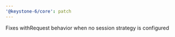 ```yaml
---
'@keystone-6/core': patch
---
```


Fixes withRequest behavior when no session strategy is configured
